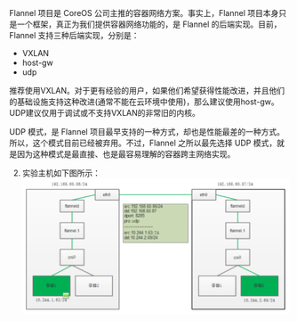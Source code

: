 Flannel 项目是 CoreOS 公司主推的容器网络方案。事实上，Flannel 项目本身只是一个框架，真正为我们提供容器网络功能的，是 Flannel 的后端实现。目前，Flannel 支持三种后端实现，分别是：

- VXLAN
- host-gw
- udp

推荐使用VXLAN。对于更有经验的用户，如果他们希望获得性能改进，并且他们的基础设施支持这种改进(通常不能在云环境中使用)，那么建议使用host-gw。UDP建议仅用于调试或不支持VXLAN的非常旧的内核。

UDP 模式，是 Flannel 项目最早支持的一种方式，却也是性能最差的一种方式。所以，这个模式目前已经被弃用。不过，Flannel 之所以最先选择 UDP 模式，就是因为这种模式是最直接、也是最容易理解的容器跨主网络实现。


2. 实验主机如下图所示：
![](../uploads/calico/images/m_ee8a1ab865157fa6adc429af0ea59f87_r.png)

